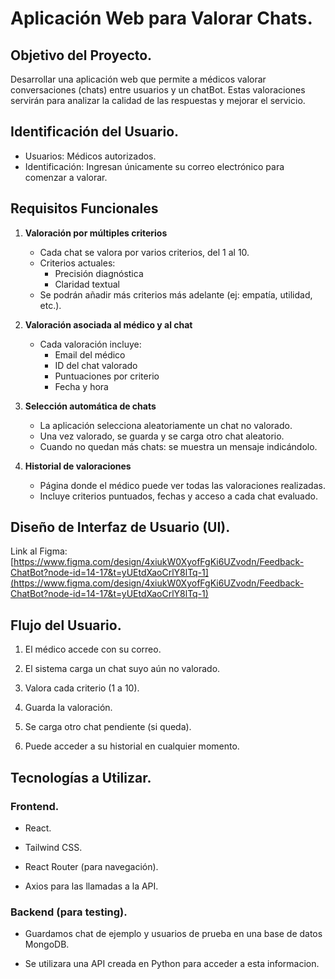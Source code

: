 # Aplicación Web para Valorar Chats.

## Objetivo del Proyecto.

Desarrollar una aplicación web que permite a médicos valorar conversaciones (chats) entre usuarios y un chatBot. Estas valoraciones servirán para analizar la calidad de las respuestas y mejorar el servicio.

## Identificación del Usuario.
- Usuarios: Médicos autorizados.
- Identificación: Ingresan únicamente su correo electrónico para comenzar a valorar.

## Requisitos Funcionales

1. **Valoración por múltiples criterios**
   - Cada chat se valora por varios criterios, del 1 al 10.
   - Criterios actuales:
     - Precisión diagnóstica
     - Claridad textual
   - Se podrán añadir más criterios más adelante (ej: empatía, utilidad, etc.).

2. **Valoración asociada al médico y al chat**
   - Cada valoración incluye:
     - Email del médico
     - ID del chat valorado
     - Puntuaciones por criterio
     - Fecha y hora

3. **Selección automática de chats**
   - La aplicación selecciona aleatoriamente un chat no valorado.
   - Una vez valorado, se guarda y se carga otro chat aleatorio.
   - Cuando no quedan más chats: se muestra un mensaje indicándolo.

4. **Historial de valoraciones**
   - Página donde el médico puede ver todas las valoraciones realizadas.
   - Incluye criterios puntuados, fechas y acceso a cada chat evaluado.

## Diseño de Interfaz de Usuario (UI).

Link al Figma: [https://www.figma.com/design/4xiukW0XyofFgKi6UZvodn/Feedback-ChatBot?node-id=14-17&t=yUEtdXaoCrlY8lTq-1](https://www.figma.com/design/4xiukW0XyofFgKi6UZvodn/Feedback-ChatBot?node-id=14-17&t=yUEtdXaoCrlY8lTq-1)

## Flujo del Usuario.

1. El médico accede con su correo.
    
2. El sistema carga un chat suyo aún no valorado.
    
3. Valora cada criterio (1 a 10).
    
4. Guarda la valoración.
    
5. Se carga otro chat pendiente (si queda).
    
6. Puede acceder a su historial en cualquier momento.
    

## Tecnologías a Utilizar.

### Frontend.

- React.
    
- Tailwind CSS.
    
- React Router (para navegación).
    
- Axios para las llamadas a la API.
    

### Backend (para testing).

- Guardamos chat de ejemplo y usuarios de prueba en una base de datos MongoDB.
    
- Se utilizara una API creada en Python para acceder a esta informacion.
